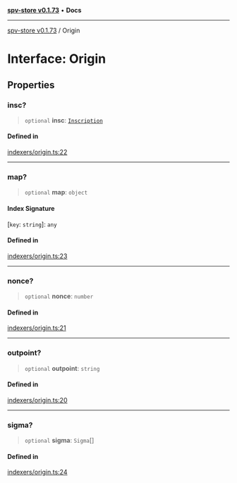 [**spv-store v0.1.73**](../README.md) • **Docs**

***

[spv-store v0.1.73](../globals.md) / Origin

# Interface: Origin

## Properties

### insc?

> `optional` **insc**: [`Inscription`](Inscription.md)

#### Defined in

[indexers/origin.ts:22](https://github.com/bitcoin-sv/spv-store/blob/9735342843cd2ea4b04983988f1fa98b59c98947/src/indexers/origin.ts#L22)

***

### map?

> `optional` **map**: `object`

#### Index Signature

 \[`key`: `string`\]: `any`

#### Defined in

[indexers/origin.ts:23](https://github.com/bitcoin-sv/spv-store/blob/9735342843cd2ea4b04983988f1fa98b59c98947/src/indexers/origin.ts#L23)

***

### nonce?

> `optional` **nonce**: `number`

#### Defined in

[indexers/origin.ts:21](https://github.com/bitcoin-sv/spv-store/blob/9735342843cd2ea4b04983988f1fa98b59c98947/src/indexers/origin.ts#L21)

***

### outpoint?

> `optional` **outpoint**: `string`

#### Defined in

[indexers/origin.ts:20](https://github.com/bitcoin-sv/spv-store/blob/9735342843cd2ea4b04983988f1fa98b59c98947/src/indexers/origin.ts#L20)

***

### sigma?

> `optional` **sigma**: `Sigma`[]

#### Defined in

[indexers/origin.ts:24](https://github.com/bitcoin-sv/spv-store/blob/9735342843cd2ea4b04983988f1fa98b59c98947/src/indexers/origin.ts#L24)
